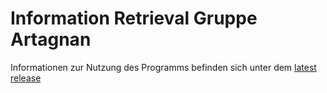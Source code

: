 # Information Retrieval Gruppe Artagnan

Informationen zur Nutzung des Programms befinden sich unter dem [latest release](https://github.com/QueenBu/IR/releases/tag/latest)
